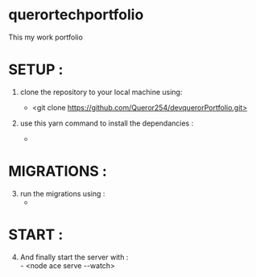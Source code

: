 # querortechportfolio
This my work portfolio

# SETUP : 
1. clone the  repository to your local machine using: 
      - <git clone https://github.com/Queror254/devquerorPortfolio.git>

2. use this yarn command to install the dependancies : 
      - <yarn install>
# MIGRATIONS :
3. run the migrations using : 
      - <node ace migration:run>
# START : 
4. And finally  start the server with :  
       - <node ace serve --watch>
